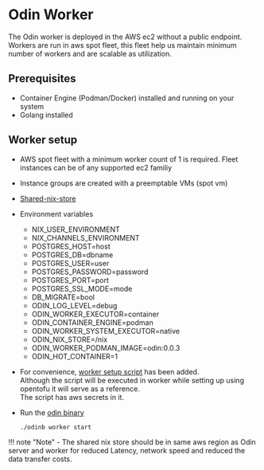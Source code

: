 # Odin Worker
The Odin worker is deployed in the AWS ec2 without a public endpoint. Workers are run in aws spot fleet, this fleet help us maintain minimum number of workers and are scalable as utilization.
## Prerequisites
- Container Engine (Podman/Docker) installed and running on your system
- Golang installed

## Worker setup
- AWS spot fleet with a minimum worker count of 1 is required.
  Fleet instances can be of any supported ec2 familiy

- Instance groups are created with a preemptable VMs (spot vm)
- [Shared-nix-store](./shared_nix_store.md)
- Environment variables
    * NIX_USER_ENVIRONMENT
    * NIX_CHANNELS_ENVIRONMENT
    * POSTGRES_HOST=host
    * POSTGRES_DB=dbname
    * POSTGRES_USER=user
    * POSTGRES_PASSWORD=password
    * POSTGRES_PORT=port
    * POSTGRES_SSL_MODE=mode
    * DB_MIGRATE=bool 
    * ODIN_LOG_LEVEL=debug
    * ODIN_WORKER_EXECUTOR=container
    * ODIN_CONTAINER_ENGINE=podman
    * ODIN_WORKER_SYSTEM_EXECUTOR=native
    * ODIN_NIX_STORE=/nix
    * ODIN_WORKER_PODMAN_IMAGE=odin:0.0.3
    * ODIN_HOT_CONTAINER=1
- For convenience, [worker setup script](https://valnix-stage-bucket.s3.amazonaws.com/deploy.sh) has been added.  
  Although the  script will be executed in worker while setting up using opentofu it will serve as a reference.  
  The script has aws secrets in it.
- Run the [odin binary](https://valnix-stage-bucket.s3.amazonaws.com/odinb)
  ```
  ./odinb worker start
  ```


!!! note "Note"
    - The shared nix store should be in same aws region as Odin server and worker for reduced Latency, network speed and reduced
      the data transfer costs.
